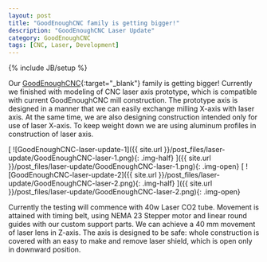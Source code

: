 ```yaml
---
layout: post
title: "GoodEnoughCNC family is getting bigger!"
description: "GoodEnoughCNC Laser Update"
category: GoodEnoughCNC 
tags: [CNC, Laser, Development]
---
```

{% include JB/setup %}

Our [GoodEnoughCNC](http://goodenoughcnc.eu/){:target="_blank"} family is getting bigger! Currently we finished with modeling of CNC laser axis prototype, which is compatible with current GoodEnoughCNC mill construction. The prototype axis is designed in a manner that we can easily exchange milling X-axis with laser axis. At the same time, we are also designing construction intended only for use of laser X-axis. To keep weight down we are using aluminum profiles in construction of laser axis.

[ ![GoodEnoughCNC-laser-update-1]({{ site.url }}/post_files/laser-update/GoodEnoughCNC-laser-1.png){: .img-half} ]({{ site.url }}/post_files/laser-update/GoodEnoughCNC-laser-1.png){: .img-open}
[ ![GoodEnoughCNC-laser-update-2]({{ site.url }}/post_files/laser-update/GoodEnoughCNC-laser-2.png){: .img-half} ]({{ site.url }}/post_files/laser-update/GoodEnoughCNC-laser-2.png){: .img-open}

Currently the testing will commence with 40w Laser CO2 tube. Movement is attained with timing belt, using NEMA 23 Stepper motor and linear round guides with our custom support parts. We can achieve a 40 mm movement of laser lens in Z-axis. The axis is designed to be safe: whole construction is covered with an easy to make and remove laser shield, which is open only in downward position.


